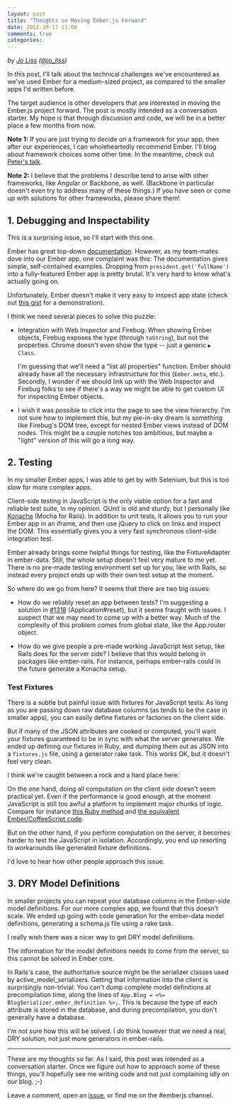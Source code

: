 ```yaml
---
layout: post
title: "Thoughts on Moving Ember.js Forward"
date: 2012-10-17 11:00
comments: true
categories:
---
```


*by [Jo Liss](http://www.solitr.com/blog/) ([@jo_liss](https://twitter.com/jo_liss))*

In this post, I'll talk about the technical challenges we've encountered as
we've used Ember for a medium-sized project, as compared to the smaller apps
I'd written before.

The target audience is other developers that are interested in moving the
Ember.js project forward. The post is mostly intended as a conversation
starter. My hope is that through discussion and code, we will be in a better
place a few months from now.

**Note 1:** If you are just trying to decide on a framework for your app, then
after our experiences, I can wholeheartedly recommend Ember. I'll blog about
framework choices some other time. In the meantime, check out [Peter's
talk](https://vimeo.com/49434697).

**Note 2:** I believe that the problems I describe tend to arise with other
frameworks, like Angular or Backbone, as well. (Backbone in particular doesn't
even try to address many of these things.) If you have seen or come up with
solutions for other frameworks, please share them!

## 1. Debugging and Inspectability

This is a surprising issue, so I'll start with this one.

Ember has great top-down [documentation](http://emberjs.com/documentation/).
However, as my team-mates dove into our Ember app, one complaint was this: The
documentation gives simple, self-contained examples. Dropping from
`president.get('fullName')` into a fully-featured Ember app is pretty brutal.
It's very hard to know what's actually going on.

Unfortunately, Ember doesn't make it very easy to inspect app state (check out
[this gist](https://gist.github.com/3901862) for a demonstration).

I think we need several pieces to solve this puzzle:

* Integration with Web Inspector and Firebug: When showing Ember objects, Firebug
  exposes the type (through `toString`), but not the properties. Chrome doesn't
  even show the type -- just a generic `▶ Class`.

  I'm guessing that we'll need a "list all properties" function. Ember should
  already have all the necessary infrastructure for this (`Ember.meta`, etc.).
  Secondly, I wonder if we should link up with the Web Inspector and Firebug
  folks to see if there's a way we might be able to get custom UI for
  inspecting Ember objects.

* I wish it was possible to click into the page to see the view hierarchy.
  I'm not sure how to implement this, but my pie-in-sky dream is something
  like Firebug's DOM tree, except for nested Ember views instead of DOM nodes.
  This might be a couple notches too ambitious, but maybe a "light" version of
  this will go a long way.

## 2. Testing

In my smaller Ember apps, I was able to get by with Selenium, but this is too
slow for more complex apps.

Client-side testing in JavaScript is the only viable option for a fast and
reliable test suite, in my opinion. QUnit is old and sturdy, but I personally
like [Konacha](https://github.com/jfirebaugh/konacha) (Mocha for Rails). In
addition to unit tests, it allows you to run your Ember app in an iframe, and
then use jQuery to click on links and inspect the DOM. This essentially gives
you a very fast synchronous client-side integration test.

Ember already brings some helpful things for testing, like the FixtureAdapter
in ember-data. Still, the whole setup doesn't feel very mature to me yet.
There is no pre-made testing environment set up for you, like with Rails, so
instead every project ends up with their own test setup at the moment.

So where do we go from here? It seems that there are two big issues:

* How do we reliably reset an app between tests? I'm suggesting a solution in
  [#1318](https://github.com/emberjs/ember.js/pull/1318) (Application#reset),
  but it seems fraught with issues. I suspect that we may need to come up with
  a better way. Much of the complexity of this problem comes from global
  state, like the App.router object.

* How do we give people a pre-made working JavaScript test setup, like Rails
  does for the server side? I believe that this would belong in packages like
  ember-rails. For instance, perhaps ember-rails could in the future generate a
  Konacha setup.

### Test Fixtures

There is a subtle but painful issue with fixtures for JavaScript tests: As
long as you are passing down raw database columns (as tends to be the case in
smaller apps), you can easily define fixtures or factories on the client side.

But if many of the JSON attributes are cooked or computed, you'll want your
fixtures guaranteed to be in sync with what the server generates. We ended up
defining our fixtures in Ruby, and dumping them out as JSON into a
`fixtures.js` file, using a generator rake task. This works OK, but it doesn't
feel very clean.

I think we're caught between a rock and a hard place here:

On the one hand, doing all computation on the client side doesn't seem
practical yet. Even if the performance is good enough, at the moment
JavaScript is still too awful a platform to implement major chunks of logic.
Compare for instance [this Ruby method](https://gist.github.com/3901152) and
[the equivalent Ember/CoffeeScript code](https://gist.github.com/3901154).

But on the other hand, if you perform computation on the server, it becomes
harder to test the JavaScript in isolation. Accordingly, you end up resorting
to workarounds like generated fixture definitions.

I'd love to hear how other people approach this issue.

## 3. DRY Model Definitions

In smaller projects you can repeat your database columns in the Ember-side
model definitions. For our more complex app, we found that this doesn't scale.
We ended up going with code generation for the ember-data model definitions,
generating a schema.js file using a rake task.

I really wish there was a nicer way to get DRY model definitions.

The information for the model definitions needs to come from the server, so
this cannot be solved in Ember core.

In Rails's case, the authoritative source might be the serializer classes used
by active_model_serializers. Getting that information into the client is
surprisingly non-trivial: You can't dump complete model definitions at
precompilation time, along the lines of `App.Blog = <%=
BlogSerializer.ember_definition %>;`. This is because the type of each
attribute is stored in the database, and during precompilation, you don't
generally have a database.

I'm not sure how this will be solved. I *do* think however that we need a
real, DRY solution, not just more generators in ember-rails.

--------------------------

These are my thoughts so far. As I said, this post was intended as a
conversation starter. Once we figure out how to approach some of these things,
you'll hopefully see me writing code and not just complaining idly on our
blog. ;-)

Leave a comment, open an [issue](https://github.com/emberjs/ember.js/issues),
or find me on the #emberjs channel.
